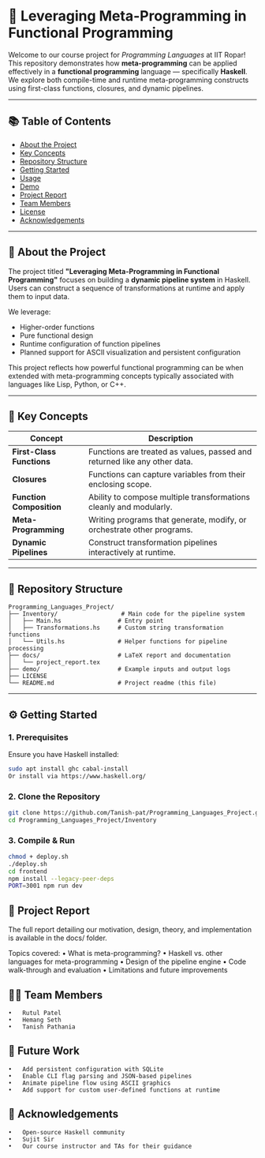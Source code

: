# 🧠 Leveraging Meta-Programming in Functional Programming

Welcome to our course project for *Programming Languages* at IIT Ropar!  
This repository demonstrates how **meta-programming** can be applied effectively in a **functional programming** language — specifically **Haskell**. We explore both compile-time and runtime meta-programming constructs using first-class functions, closures, and dynamic pipelines.

---

## 📚 Table of Contents

- [About the Project](#about-the-project)
- [Key Concepts](#key-concepts)
- [Repository Structure](#repository-structure)
- [Getting Started](#getting-started)
- [Usage](#usage)
- [Demo](#demo)
- [Project Report](#project-report)
- [Team Members](#team-members)
- [License](#license)
- [Acknowledgements](#acknowledgements)

---

## 📌 About the Project

The project titled **"Leveraging Meta-Programming in Functional Programming"** focuses on building a **dynamic pipeline system** in Haskell. Users can construct a sequence of transformations at runtime and apply them to input data. 

We leverage:
- Higher-order functions
- Pure functional design
- Runtime configuration of function pipelines
- Planned support for ASCII visualization and persistent configuration

This project reflects how powerful functional programming can be when extended with meta-programming concepts typically associated with languages like Lisp, Python, or C++.

---

## 🧠 Key Concepts

| Concept | Description |
|--------|-------------|
| **First-Class Functions** | Functions are treated as values, passed and returned like any other data. |
| **Closures** | Functions can capture variables from their enclosing scope. |
| **Function Composition** | Ability to compose multiple transformations cleanly and modularly. |
| **Meta-Programming** | Writing programs that generate, modify, or orchestrate other programs. |
| **Dynamic Pipelines** | Construct transformation pipelines interactively at runtime. |

---

## 📁 Repository Structure
```plaintext
Programming_Languages_Project/
├── Inventory/                  # Main code for the pipeline system
│   ├── Main.hs                # Entry point
│   ├── Transformations.hs     # Custom string transformation functions
│   └── Utils.hs               # Helper functions for pipeline processing
├── docs/                      # LaTeX report and documentation
│   └── project_report.tex
├── demo/                      # Example inputs and output logs
├── LICENSE
└── README.md                  # Project readme (this file)
```
---

## ⚙️ Getting Started

### 1. Prerequisites

Ensure you have Haskell installed:

```bash
sudo apt install ghc cabal-install
Or install via https://www.haskell.org/
```

### 2. Clone the Repository

```bash
git clone https://github.com/Tanish-pat/Programming_Languages_Project.git
cd Programming_Languages_Project/Inventory
```

### 3. Compile & Run

```bash
chmod + deploy.sh
./deploy.sh
cd frontend
npm install --legacy-peer-deps
PORT=3001 npm run dev
```

## 📖 Project Report

The full report detailing our motivation, design, theory, and implementation is available in the docs/ folder.

Topics covered:
	•	What is meta-programming?
	•	Haskell vs. other languages for meta-programming
	•	Design of the pipeline engine
	•	Code walk-through and evaluation
	•	Limitations and future improvements


## 🧑‍💻 Team Members
	•	Rutul Patel
	•	Hemang Seth
	•	Tanish Pathania

 ## 🔮 Future Work
	•	Add persistent configuration with SQLite
	•	Enable CLI flag parsing and JSON-based pipelines
	•	Animate pipeline flow using ASCII graphics
	•	Add support for custom user-defined functions at runtime

 ## 🙌 Acknowledgements
 	•	Open-source Haskell community
   	•	Sujit Sir 
	•	Our course instructor and TAs for their guidance
 	
	
